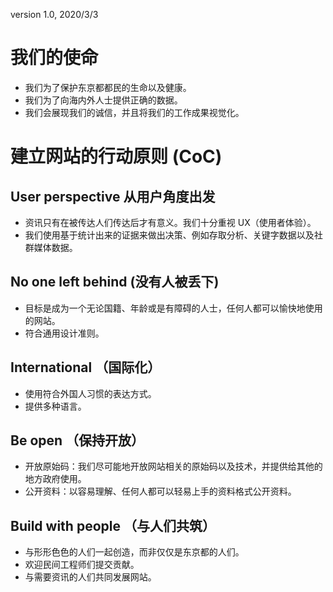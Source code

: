 version 1.0, 2020/3/3

# 我们的使命

* 我们为了保护东京都都民的生命以及健康。
* 我们为了向海内外人士提供正确的数据。
* 我们会展现我们的诚信，并且将我们的工作成果视觉化。


# 建立网站的行动原则 (CoC)

## User perspective 从用户角度出发

* 资讯只有在被传达人们传达后才有意义。我们十分重视 UX（使用者体验）。
* 我们使用基于统计出来的证据来做出决策、例如存取分析、关键字数据以及社群媒体数据。

## No one left behind (没有人被丢下)

* 目标是成为一个无论国籍、年龄或是有障碍的人士，任何人都可以愉快地使用的网站。
* 符合通用设计准则。

## International （国际化）

* 使用符合外国人习惯的表达方式。
* 提供多种语言。

## Be open （保持开放）

* 开放原始码：我们尽可能地开放网站相关的原始码以及技术，并提供给其他的地方政府使用。
* 公开资料：以容易理解、任何人都可以轻易上手的资料格式公开资料。

## Build with people （与人们共筑）

* 与形形色色的人们一起创造，而非仅仅是东京都的人们。
* 欢迎民间工程师们提交贡献。
* 与需要资讯的人们共同发展网站。

